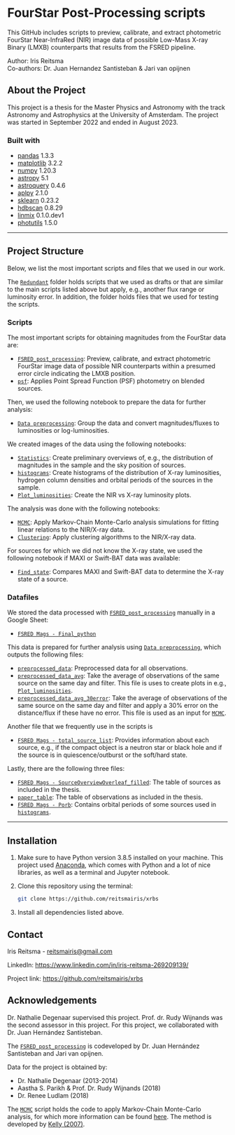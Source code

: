# FourStar Post-Processing scripts
This GitHub includes scripts to preview, calibrate, and extract photometric FourStar Near-InfraRed (NIR) image data of possible Low-Mass X-ray Binary (LMXB) counterparts that results from the FSRED pipeline.

Author: Iris Reitsma <br />
Co-authors: Dr. Juan Hernandez Santisteban & Jari van opijnen <br />

## About the Project
This project is a thesis for the Master Physics and Astronomy with the track Astronomy and Astrophysics at the University of Amsterdam. The project was started in September 2022 and ended in August 2023. 

### Built with
* [pandas](https://pandas.pydata.org/docs/index.html) 1.3.3
* [matplotlib](https://matplotlib.org/) 3.2.2 
* [numpy](https://numpy.org/) 1.20.3
* [astropy](https://www.astropy.org/) 5.1
* [astroquery](https://astroquery.readthedocs.io/en/latest/) 0.4.6
* [aplpy](https://aplpy.github.io/) 2.1.0
* [sklearn](https://scikit-learn.org/stable/) 0.23.2
* [hdbscan](https://hdbscan.readthedocs.io/en/latest/index.html) 0.8.29
* [linmix](https://linmix.readthedocs.io/en/latest/src/linmix.html) 0.1.0.dev1
* [photutils](https://photutils.readthedocs.io/en/stable/) 1.5.0

---
## Project Structure 
Below, we list the most important scripts and files that we used in our work. 

The [`Redundant`](./Redundant) folder holds scripts that we used as drafts or that are similar to the main scripts listed above but apply, e.g., another flux range or luminosity error. In addition, the folder holds files that we used for testing the scripts. 

### Scripts
The most important scripts for obtaining magnitudes from the FourStar data are:
* [`FSRED_post_processing`](./FSRED_post_processing.ipynb): Preview, calibrate, and extract photometric FourStar image data of possible NIR counterparts within a presumed error circle indicating the LMXB position.
* [`psf`](./psf.ipynb): Applies Point Spread Function (PSF) photometry on blended sources.

Then, we used the following notebook to prepare the data for further analysis: 
* [`Data preprocessing`](<./Data preprocessing.ipynb>): Group the data and convert magnitudes/fluxes to luminosities or log-luminosities.

We created images of the data using the following notebooks:
* [`Statistics`](./Statistics.ipynb): Create preliminary overviews of, e.g., the distribution of magnitudes in the sample and the sky position of sources.
* [`histograms`](./histograms.ipynb): Create histograms of the distribution of X-ray luminosities, hydrogen column densities and orbital periods of the sources in the sample. 
* [`Plot_luminosities`](./Plot_luminosities.ipynb): Create the NIR vs X-ray luminosity plots.

The analysis was done with the following notebooks:
* [`MCMC`](./MCMC.ipynb): Apply Markov-Chain Monte-Carlo analysis simulations for fitting linear relations to the NIR/X-ray data.
* [`Clustering`](./Clustering.ipynb): Apply clustering algorithms to the NIR/X-ray data.

For sources for which we did not know the X-ray state, we used the following notebook if MAXI or Swift-BAT data was available: 
* [`Find_state`](./Finds_state.ipynb): Compares MAXI and Swift-BAT data to determine the X-ray state of a source. 

### Datafiles   
We stored the data processed with [`FSRED_post_processing`](./FSRED_post_processing.ipynb) manually in a Google Sheet:
* [`FSRED Mags - Final_python`](<./FSRED Mags - Final_python.csv>)

This data is prepared for further analysis using [`Data preprocessing`](./Data_preprocessing.ipynb), which outputs the following files: 
* [`preprocessed_data`](./preprocessed_data.csv): Preprocessed data for all observations. 
* [`preprocessed_data_avg`](./preprocessed_data_avg.csv): Take the average of observations of the same source on the same day and filter. This file is uses to create plots in e.g., [`Plot_luminosities`](./Plot_luminosities.ipynb).
* [`preprocessed_data_avg_30error`](./preprocessed_data_avg_30error.csv): Take the average of observations of the same source on the same day and filter and apply a 30% error on the distance/flux if these have no error. This file is used as an input for [`MCMC`](./MCMC.ipynb).

Another file that we frequently use in the scripts is 
* [`FSRED Mags - total_source_list`](<./FSRED Mags - total_sourc_list.csv>): Provides information about each source, e.g., if the compact object is a neutron star or black hole and if the source is in quiescence/outburst or the soft/hard state.

Lastly, there are the following three files: 
* [`FSRED Mags - SourceOverviewOverleaf_filled`](<./FSRED Mags - SourceOverviewOverleaf_filled.csv>): The table of sources as included in the thesis. 
* [`paper_table`](./paper_table.xlsx): The table of observations as included in the thesis. 
* [`FSRED Mags - Porb`](<./FSRED Mags - Porb.csv>): Contains orbital periods of some sources used in [`histograms`](./histograms.ipynb).

---
## Installation 
1) Make sure to have Python version 3.8.5 installed on your machine. This project used [Anaconda](https://www.anaconda.com/), which comes with Python and a lot of nice libraries, as well as a terminal and Jupyter notebook.

2) Clone this repository using the terminal:
    ```bash
    git clone https://github.com/reitsmairis/xrbs
    ```
3) Install all dependencies listed above.


## Contact

Iris Reitsma - reitsmairis@gmail.com 

LinkedIn: https://www.linkedin.com/in/iris-reitsma-269209139/ 

Project link: https://github.com/reitsmairis/xrbs 

## Acknowledgements
Dr. Nathalie Degenaar supervised this project. Prof. dr. Rudy Wijnands was the second assessor in this project. For this project, we collaborated with Dr. Juan Hernández Santisteban.  <br />

The  [`FSRED_post_processing`](./FSRED_post_processing.ipynb) is codeveloped by  Dr. Juan Hernández Santisteban and Jari van opijnen. <br />

Data for the project is obtained by: 
- Dr. Nathalie Degenaar (2013-2014)
- Aastha S. Parikh & Prof. Dr. Rudy Wijnands (2018)
- Dr. Renee Ludlam (2018)


The [`MCMC`](./MCMC.ipynb) script holds the code to apply Markov-Chain Monte-Carlo analysis, for which more information can be found [here](https://linmix.readthedocs.io/en/latest/src/linmix.html). The method is developed by [Kelly (2007)](https://iopscience.iop.org/article/10.1086/519947/meta).
